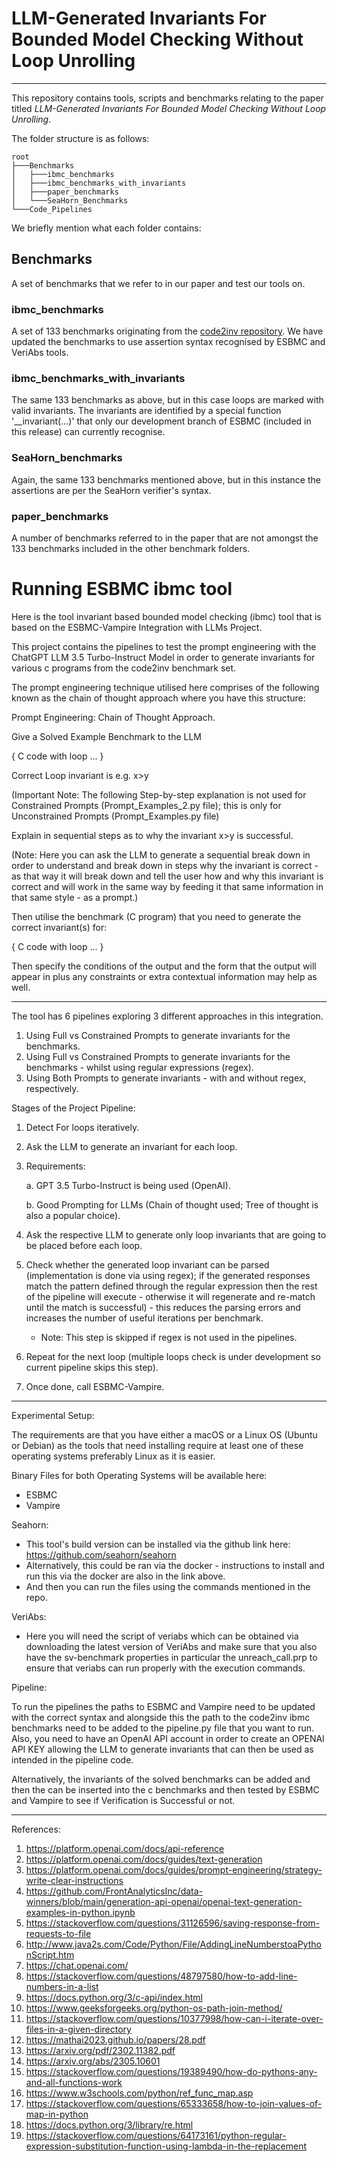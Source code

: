 # LLM-Generated Invariants For Bounded Model Checking Without Loop Unrolling
---------------------------------------------------------------------------------------------------------------------------------------------------------------------------------------------------------------------------------------------------------

This repository contains tools, scripts and benchmarks relating to the paper titled _LLM-Generated Invariants For Bounded Model Checking Without Loop Unrolling_.

The folder structure is as follows:

```
root
├───Benchmarks
│   ├───ibmc_benchmarks
│   ├───ibmc_benchmarks_with_invariants
│   ├───paper_benchmarks
│   └───SeaHorn_Benchmarks
└───Code_Pipelines
```
  
We briefly mention what each folder contains:

## Benchmarks

A set of benchmarks that we refer to in our paper and test our tools on.

### ibmc_benchmarks

A set of 133 benchmarks originating from the [code2inv repository](https://github.com/PL-ML/code2inv/tree/master/benchmarks/C_instances/c). We have updated the benchmarks to use assertion syntax recognised by ESBMC and VeriAbs tools.

### ibmc_benchmarks_with_invariants

The same 133 benchmarks as above, but in this case loops are marked with valid invariants. The invariants are identified by a special function '__invariant(...)' that only our development branch of ESBMC (included in this release) can currently recognise.

### SeaHorn_benchmarks

Again, the same 133 benchmarks mentioned above, but in this instance the assertions are per the SeaHorn verifier's syntax. 

### paper_benchmarks

A number of benchmarks referred to in the paper that are not amongst the 133 benchmarks included in the other benchmark folders.

# Running ESBMC ibmc tool

Here is the tool invariant based bounded model checking (ibmc) tool that is based on the ESBMC-Vampire Integration with LLMs Project. 

This project contains the pipelines to test the prompt engineering with the ChatGPT LLM 3.5 Turbo-Instruct Model in order to generate invariants for various c programs from the code2inv benchmark set. 

The prompt engineering technique utilised here comprises of the following known as the chain of thought approach where you have this structure: 

Prompt Engineering: Chain of Thought Approach.

Give a Solved Example Benchmark to the LLM 

{
 C code with loop ...
} 

Correct Loop invariant is e.g. x>y

(Important Note: The following Step-by-step explanation is not used for Constrained Prompts (Prompt_Examples_2.py file); this is only for Unconstrained Prompts (Prompt_Examples.py file)

Explain in sequential steps as to why the invariant x>y is successful. 

(Note: Here you can ask the LLM to generate a sequential break down in order to understand and break down in steps why the invariant is correct - as that way it will break down and tell the user how and why this invariant is correct and will work in the same way by feeding it that same information in that same style - as a prompt.) 

Then utilise the benchmark (C program) that you need to generate the correct invariant(s) for:

{
   C code with loop ...
}

Then specify the conditions of the output and the form that the output will appear in plus any constraints or extra contextual information may help as well.

--------------------------------------------------------------------------------------------------------------------------------------------------------------------------------------------------------------------------------------------------------------------

The tool has 6 pipelines exploring 3 different approaches in this integration. 

1. Using Full vs Constrained Prompts to generate invariants for the benchmarks. 
2. Using Full vs Constrained Prompts to generate invariants for the benchmarks - whilst using regular expressions (regex).
3. Using Both Prompts to generate invariants - with and without regex, respectively.

Stages of the Project Pipeline: 

1. Detect For loops iteratively.
2. Ask the LLM to generate an invariant for each loop. 
3. Requirements:


   a. GPT 3.5 Turbo-Instruct is being used (OpenAI).



   b. Good Prompting for LLMs (Chain of thought used; Tree of thought is also a popular choice).
   
5. Ask the respective LLM to generate only loop invariants that are going to be placed before each loop.
6. Check whether the generated loop invariant can be parsed (implementation is done via using regex); if the generated responses match the pattern defined through the regular expression then the rest of the pipeline will execute - otherwise it will regenerate and re-match until the match is successful) - this reduces the parsing errors and increases the number of useful iterations per benchmark.
   - Note: This step is skipped if regex is not used in the pipelines. 
7. Repeat for the next loop (multiple loops check is under development so current pipeline skips this step).
8. Once done, call ESBMC-Vampire.

--------------------------------------------------------------------------------------------------------------------------------------------------------------------------------------------------------------------------------------------------------------------
Experimental Setup: 

The requirements are that you have either a macOS or a Linux OS (Ubuntu or Debian) as the tools that need installing require at least one of these operating systems preferably Linux as it is easier. 

Binary Files for both Operating Systems will be available here: 
- ESBMC
- Vampire

Seahorn: 
- This tool's build version can be installed via the github link here: https://github.com/seahorn/seahorn
- Alternatively, this could be ran via the docker - instructions to install and run this via the docker are also in the link above.
- And then you can run the files using the commands mentioned in the repo.

VeriAbs: 
- Here you will need the script of veriabs which can be obtained via downloading the latest version of VeriAbs and make sure that you also have the sv-benchmark properties in particular the unreach_call.prp to ensure that veriabs can run properly with the execution commands.

Pipeline: 

To run the pipelines the paths to ESBMC and Vampire need to be updated with the correct syntax and alongside this the path to the code2inv ibmc benchmarks need to be added to the pipeline.py file that you want to run. Also, you need to have an OpenAI API account in order to create an OPENAI API KEY allowing the LLM to generate invariants that can then be used as intended in the pipeline code.

Alternatively, the invariants of the solved benchmarks can be added and then the can be inserted into the c benchmarks and then tested by ESBMC and Vampire to see if Verification is Successful or not.

--------------------------------------------------------------------------------------------------------------------------------------------------------------------------------------------------------------------------------------------------------------------

References: 

1. https://platform.openai.com/docs/api-reference
2. https://platform.openai.com/docs/guides/text-generation
3. https://platform.openai.com/docs/guides/prompt-engineering/strategy-write-clear-instructions
4. https://github.com/FrontAnalyticsInc/data-winners/blob/main/generation-api-openai/openai-text-generation-examples-in-python.ipynb
5. https://stackoverflow.com/questions/31126596/saving-response-from-requests-to-file
6. http://www.java2s.com/Code/Python/File/AddingLineNumberstoaPythonScript.htm
7. https://chat.openai.com/
8. https://stackoverflow.com/questions/48797580/how-to-add-line-numbers-in-a-list
9. https://docs.python.org/3/c-api/index.html
10. https://www.geeksforgeeks.org/python-os-path-join-method/
11. https://stackoverflow.com/questions/10377998/how-can-i-iterate-over-files-in-a-given-directory
12. https://mathai2023.github.io/papers/28.pdf
13. https://arxiv.org/pdf/2302.11382.pdf
14. https://arxiv.org/abs/2305.10601
15. https://stackoverflow.com/questions/19389490/how-do-pythons-any-and-all-functions-work
16. https://www.w3schools.com/python/ref_func_map.asp
17. https://stackoverflow.com/questions/65333658/how-to-join-values-of-map-in-python
18. https://docs.python.org/3/library/re.html
19. https://stackoverflow.com/questions/64173161/python-regular-expression-substitution-function-using-lambda-in-the-replacement
